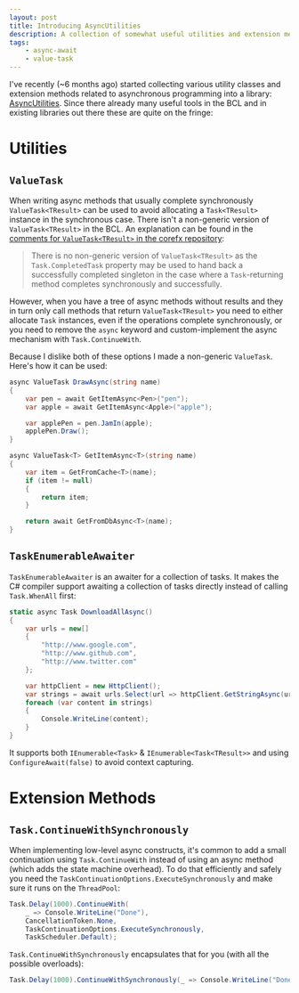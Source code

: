 ```yaml
---
layout: post
title: Introducing AsyncUtilities
description: A collection of somewhat useful utilities and extension methods for async programming
tags:
    - async-await
    - value-task
---
```


I've recently (~6 months ago) started collecting various utility classes and extension methods related to asynchronous programming into a library: [AsyncUtilities](https://github.com/i3arnon/AsyncUtilities). Since there already many useful tools in the BCL and in existing libraries out there these are quite on the fringe:

# Utilities

## `ValueTask`

When writing async methods that usually complete synchronously `ValueTask<TResult>` can be used to avoid allocating a `Task<TResult>` instance in the synchronous case. There isn't a non-generic version of `ValueTask<TResult>` in the BCL. An explanation can be found in the [comments for `ValueTask<TResult>` in the corefx repository](https://github.com/dotnet/corefx/blob/master/src/System.Threading.Tasks.Extensions/src/System/Threading/Tasks/ValueTask.cs#L46):

> There is no non-generic version of `ValueTask<TResult>` as the `Task.CompletedTask` property may be used to hand back a successfully completed singleton in the case where a `Task`-returning method completes synchronously and successfully.

However, when you have a tree of async methods without results and they in turn only call methods that return `ValueTask<TResult>` you need to either allocate `Task` instances, even if the operations complete synchronously, or you need to remove the `async` keyword and custom-implement the async mechanism with `Task.ContinueWith`.

Because I dislike both of these options I made a non-generic `ValueTask`. Here's how it can be used:

```csharp
async ValueTask DrawAsync(string name)
{
    var pen = await GetItemAsync<Pen>("pen");
    var apple = await GetItemAsync<Apple>("apple");

    var applePen = pen.JamIn(apple);
    applePen.Draw();
}

async ValueTask<T> GetItemAsync<T>(string name)
{
    var item = GetFromCache<T>(name);
    if (item != null)
    {
        return item;
    }

    return await GetFromDbAsync<T>(name);
}
```

## `TaskEnumerableAwaiter`

`TaskEnumerableAwaiter` is an awaiter for a collection of tasks. It makes the C# compiler support awaiting a collection of tasks directly instead of calling `Task.WhenAll` first:

```csharp
static async Task DownloadAllAsync()
{
    var urls = new[]
    {
        "http://www.google.com",
        "http://www.github.com",
        "http://www.twitter.com"
    };

    var httpClient = new HttpClient();
    var strings = await urls.Select(url => httpClient.GetStringAsync(url));
    foreach (var content in strings)
    {
        Console.WriteLine(content);
    }
}
```

It supports both `IEnumerable<Task>` & `IEnumerable<Task<TResult>>` and using `ConfigureAwait(false)` to avoid context capturing.

# Extension Methods

## `Task.ContinueWithSynchronously`

When implementing low-level async constructs, it's common to add a small continuation using `Task.ContinueWith` instead of using an async method (which adds the state machine overhead). To do that efficiently and safely you need the `TaskContinuationOptions.ExecuteSynchronously` and make sure it runs on the `ThreadPool`:

```csharp
Task.Delay(1000).ContinueWith(
    _ => Console.WriteLine("Done"),
    CancellationToken.None,
    TaskContinuationOptions.ExecuteSynchronously,
    TaskScheduler.Default);
```

`Task.ContinueWithSynchronously` encapsulates that for you (with all the possible overloads):

```csharp
Task.Delay(1000).ContinueWithSynchronously(_ => Console.WriteLine("Done"));
```